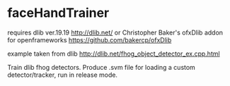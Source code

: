 # faceHandTrainer
requires dlib ver.19.19 http://dlib.net/ or Christopher Baker's ofxDlib addon for openframeworks https://github.com/bakercp/ofxDlib

example taken from dlib http://dlib.net/fhog_object_detector_ex.cpp.html 

Train dlib fhog detectors. Produce .svm file for loading a custom detector/tracker, run in release mode.
